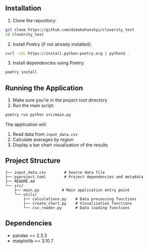 
## Installation
1. Clone the repository:

```bash
git clone https://github.com/dimakohanskyi/cloverity_test
cd cloverity_test
```

2. Install Poetry (if not already installed):
```bash
curl -sSL https://install.python-poetry.org | python3 -
```

3. Install dependencies using Poetry:
```bash
poetry install
```

## Running the Application

1. Make sure you're in the project root directory
2. Run the main script:
```bash
poetry run python src/main.py
```

The application will:
1. Read data from `input_data.csv`
2. Calculate averages by region
3. Display a bar chart visualization of the results

## Project Structure

```
├── input_data.csv        # Source data file
├── pyproject.toml        # Project dependencies and metadata
├── README.md
└── src/
    ├── main.py          # Main application entry point
    └── utils/
        ├── calculations.py    # Data processing functions
        ├── create_chart.py    # Visualization functions
        └── csv_reader.py      # Data loading functions
```

## Dependencies

- pandas >= 2.3.3
- matplotlib >= 3.10.7